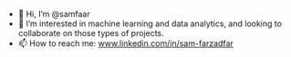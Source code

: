 - 👋 Hi, I’m @samfaar
- 👀 I’m interested in machine learning and data analytics, and looking to collaborate on those types of projects.
- 📫 How to reach me:  www.linkedin.com/in/sam-farzadfar

<!---
samfaar/samfaar is a ✨ special ✨ repository because its `README.md` (this file) appears on your GitHub profile.
You can click the Preview link to take a look at your changes.
--->
